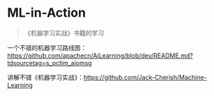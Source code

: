 # ML-in-Action

> 《机器学习实战》书籍的学习


一个不错的机器学习路线图：https://github.com/apachecn/AiLearning/blob/dev/README.md?tdsourcetag=s_pctim_aiomsg

讲解不错《机器学习实战》：https://github.com/Jack-Cherish/Machine-Learning
